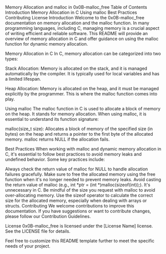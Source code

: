 Memory Allocation and malloc in 0x0B-malloc_free
Table of Contents
Introduction
Memory Allocation in C
Using malloc
Best Practices
Contributing
License
Introduction
Welcome to the 0x0B-malloc_free documentation on memory allocation and the malloc function. In many programming languages, including C, managing memory is a crucial aspect of writing efficient and reliable software. This README will provide an overview of memory allocation in C and offer guidance on using the malloc function for dynamic memory allocation.

Memory Allocation in C
In C, memory allocation can be categorized into two types:

Stack Allocation: Memory is allocated on the stack, and it is managed automatically by the compiler. It is typically used for local variables and has a limited lifespan.

Heap Allocation: Memory is allocated on the heap, and it must be managed explicitly by the programmer. This is where the malloc function comes into play.

Using malloc
The malloc function in C is used to allocate a block of memory on the heap. It stands for memory allocation. When using malloc, it is essential to understand its function signature:

malloc(size_t size): Allocates a block of memory of the specified size (in bytes) on the heap and returns a pointer to the first byte of the allocated memory.
malloc returns NULL if the allocation fails.

Best Practices
When working with malloc and dynamic memory allocation in C, it's essential to follow best practices to avoid memory leaks and undefined behavior. Some key practices include:

Always check the return value of malloc for NULL to handle allocation failures gracefully.
Make sure to free the allocated memory using the free function when it's no longer needed to prevent memory leaks.
Avoid casting the return value of malloc (e.g., int *ptr = (int *)malloc(sizeof(int));). It's unnecessary in C.
Be mindful of the size you request with malloc to avoid over-allocating memory.
Use the sizeof operator to calculate the correct size for the allocated memory, especially when dealing with arrays or structs.
Contributing
We welcome contributions to improve this documentation. If you have suggestions or want to contribute changes, please follow our Contribution Guidelines.

License
0x0B-malloc_free is licensed under the [License Name] license. See the LICENSE file for details.

Feel free to customize this README template further to meet the specific needs of your project.





